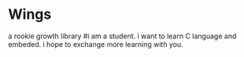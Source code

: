 # Wings
a rookie growth library
#i am a student. i want to learn C language and embeded. i hope to exchange more learning with you.
